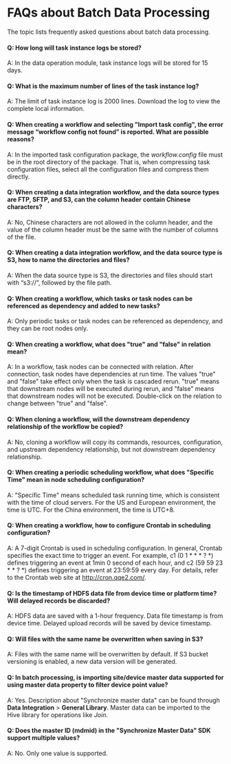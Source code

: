 # FAQs about Batch Data Processing 

The topic lists frequently asked questions about batch data processing.


#### Q: How long will task instance logs be stored?

A: In the data operation module, task instance logs will be stored for 15 days.



#### Q: What is the maximum number of lines of the task instance log?

A: The limit of task instance log is 2000 lines. Download the log to view the complete local information.



#### Q: When creating a workflow and selecting "Import task config", the error message “workflow config not found” is reported. What are possible reasons?

A: In the imported task configuration package, the *workflow.config* file must be in the root directory of the package. That is, when compressing task configuration files, select all the configuration files and compress them directly. 



#### Q: When creating a data integration workflow, and the data source types are FTP, SFTP, and S3, can the column header contain Chinese characters?

A: No, Chinese characters are not allowed in the column header, and the value of the column header must be the same with the number of columns of the file.



#### Q: When creating a data integration workflow, and the data source type is S3, how to name the directories and files?

A: When the data source type is S3, the directories and files should start with “s3://”, followed by the file path.



#### Q: When creating a workflow, which tasks or task nodes can be referenced as dependency and added to new tasks? 

A: Only periodic tasks or task nodes can be referenced as dependency, and they can be root nodes only.



#### Q: When creating a workflow, what does "true" and "false" in relation mean?

A: In a workflow, task nodes can be connected with relation. After connection, task nodes have dependencies at run time. The values "true" and "false" take effect only when the task is cascaded rerun. "true" means that downstream nodes will be executed during rerun, and "false" means that downstream nodes will not be executed. Double-click on the relation to change between "true" and "false". 



#### Q: When cloning a workflow, will the downstream dependency relationship of the workflow be copied?

A: No, cloning a workflow will copy its commands, resources, configuration, and upstream dependency relationship, but not downstream dependency relationship. 



#### Q: When creating a periodic scheduling workflow, what does "Specific Time" mean in node scheduling configuration? 

A: "Specific Time" means scheduled task running time, which is consistent with the time of cloud servers. For the US and European environment, the time is UTC. For the China environment, the time is UTC+8.



#### Q: When creating a workflow, how to configure Crontab in scheduling configuration?

A: A 7-digit Crontab is used in scheduling configuration. In general, Crontab specifies the exact time to trigger an event. For example, c1 (0 1 * * * ? *) defines triggering an event at 1min 0 second of each hour, and c2 (59 59 23 * * ? *) defines triggering an event at 23:59:59 every day. For details, refer to the Crontab web site at http://cron.qqe2.com/.



#### Q: Is the timestamp of HDFS data file from device time or platform time? Will delayed records be discarded?  

A: HDFS data are saved with a 1-hour frequency. Data file timestamp is from device time. Delayed upload records will be saved by device timestamp.



#### Q: Will files with the same name be overwritten when saving in S3?  

A: Files with the same name will be overwritten by default. If S3 bucket versioning is enabled, a new data version will be generated. 



#### Q: In batch processing, is importing site/device master data supported for using master data property to filter device point value? 

A: Yes. Description about "Synchronize master data" can be found through **Data Integration** > **General Library**. Master data can be imported to the Hive library for operations like *Join*.



#### Q: Does the master ID (mdmid) in the "Synchronize Master Data" SDK support multiple values? 

A: No. Only one value is supported.





